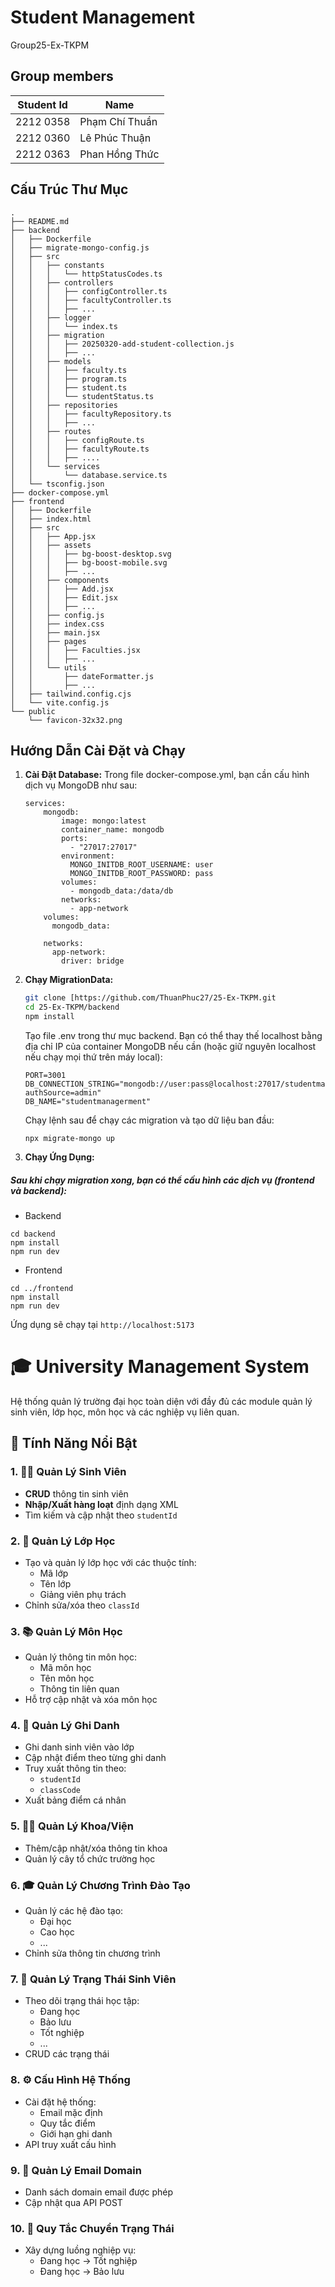 # Student Management

Group25-Ex-TKPM

## Group members

| Student Id | Name           |
| ---------- | -------------- |
| 2212 0358  | Phạm Chí Thuần |
| 2212 0360  | Lê Phúc Thuận  |
| 2212 0363  | Phan Hồng Thức |

## Cấu Trúc Thư Mục
```
.
├── README.md
├── backend
│   ├── Dockerfile
│   ├── migrate-mongo-config.js
│   ├── src
│   │   ├── constants
│   │   │   └── httpStatusCodes.ts
│   │   ├── controllers
│   │   │   ├── configController.ts
│   │   │   ├── facultyController.ts
│   │   │   ├── ...
│   │   ├── logger
│   │   │   └── index.ts
│   │   ├── migration
│   │   │   ├── 20250320-add-student-collection.js
│   │   │   ├── ...
│   │   ├── models
│   │   │   ├── faculty.ts
│   │   │   ├── program.ts
│   │   │   ├── student.ts
│   │   │   └── studentStatus.ts
│   │   ├── repositories
│   │   │   ├── facultyRepository.ts
│   │   │   ├── ...
│   │   ├── routes
│   │   │   ├── configRoute.ts
│   │   │   ├── facultyRoute.ts
│   │   │   ├── ....
│   │   └── services
│   │       └── database.service.ts
│   └── tsconfig.json
├── docker-compose.yml
├── frontend
│   ├── Dockerfile
│   ├── index.html
│   ├── src
│   │   ├── App.jsx
│   │   ├── assets
│   │   │   ├── bg-boost-desktop.svg
│   │   │   ├── bg-boost-mobile.svg
│   │   │   ├── ...
│   │   ├── components
│   │   │   ├── Add.jsx
│   │   │   ├── Edit.jsx
│   │   │   ├── ...
│   │   ├── config.js
│   │   ├── index.css
│   │   ├── main.jsx
│   │   ├── pages
│   │   │   ├── Faculties.jsx
│   │   │   ├── ...
│   │   └── utils
│   │       ├── dateFormatter.js
│   │       ├── ...
│   ├── tailwind.config.cjs
│   └── vite.config.js
└── public
    └── favicon-32x32.png

```
## Hướng Dẫn Cài Đặt và Chạy

1.  **Cài Đặt Database:**
Trong file docker-compose.yml, bạn cần cấu hình dịch vụ MongoDB như sau:
    ```
    services:
        mongodb:
            image: mongo:latest
            container_name: mongodb
            ports:
              - "27017:27017"
            environment:
              MONGO_INITDB_ROOT_USERNAME: user
              MONGO_INITDB_ROOT_PASSWORD: pass
            volumes:
              - mongodb_data:/data/db
            networks:
              - app-network
        volumes:
          mongodb_data:

        networks:
          app-network:
            driver: bridge
    ```

1.  **Chạy MigrationData:**

    ```bash
    git clone [https://github.com/ThuanPhuc27/25-Ex-TKPM.git
    cd 25-Ex-TKPM/backend
    npm install
    ```
    
    Tạo file .env trong thư mục backend. Bạn có thể thay thế localhost bằng địa chỉ IP của container MongoDB nếu cần (hoặc giữ nguyên localhost nếu chạy mọi thứ trên máy local):

    ```
    PORT=3001
    DB_CONNECTION_STRING="mongodb://user:pass@localhost:27017/studentmanagerment?authSource=admin"
    DB_NAME="studentmanagerment"
    ```
    Chạy lệnh sau để chạy các migration và tạo dữ liệu ban đầu:

    ```
    npx migrate-mongo up
    ```


2.  **Chạy Ứng Dụng:**

#####  Sau khi chạy migration xong, bạn có thể cấu hình các dịch vụ (frontend và backend):
- Backend 
```
cd backend 
npm install
npm run dev
```
- Frontend 
```
cd ../frontend
npm install
npm run dev
```
Ứng dụng sẽ chạy tại `http://localhost:5173` 






# 🎓 University Management System

Hệ thống quản lý trường đại học toàn diện với đầy đủ các module quản lý sinh viên, lớp học, môn học và các nghiệp vụ liên quan.

## 🌟 Tính Năng Nổi Bật

### 1. 👨‍🎓 Quản Lý Sinh Viên
- **CRUD** thông tin sinh viên
- **Nhập/Xuất hàng loạt** định dạng XML
- Tìm kiếm và cập nhật theo `studentId`

### 2. 🏫 Quản Lý Lớp Học
- Tạo và quản lý lớp học với các thuộc tính:
  - Mã lớp
  - Tên lớp
  - Giảng viên phụ trách
- Chỉnh sửa/xóa theo `classId`

### 3. 📚 Quản Lý Môn Học
- Quản lý thông tin môn học:
  - Mã môn học
  - Tên môn học
  - Thông tin liên quan
- Hỗ trợ cập nhật và xóa môn học

### 4. 📝 Quản Lý Ghi Danh
- Ghi danh sinh viên vào lớp
- Cập nhật điểm theo từng ghi danh
- Truy xuất thông tin theo:
  - `studentId`
  - `classCode`
- Xuất bảng điểm cá nhân

### 5. 🧑‍🏫 Quản Lý Khoa/Viện
- Thêm/cập nhật/xóa thông tin khoa
- Quản lý cây tổ chức trường học

### 6. 🎓 Quản Lý Chương Trình Đào Tạo
- Quản lý các hệ đào tạo:
  - Đại học
  - Cao học
  - ...
- Chỉnh sửa thông tin chương trình

### 7. 📌 Quản Lý Trạng Thái Sinh Viên
- Theo dõi trạng thái học tập:
  - Đang học
  - Bảo lưu
  - Tốt nghiệp
  - ...
- CRUD các trạng thái

### 8. ⚙️ Cấu Hình Hệ Thống
- Cài đặt hệ thống:
  - Email mặc định
  - Quy tắc điểm
  - Giới hạn ghi danh
- API truy xuất cấu hình

### 9. 📧 Quản Lý Email Domain
- Danh sách domain email được phép
- Cập nhật qua API POST

### 10. 🔁 Quy Tắc Chuyển Trạng Thái
- Xây dựng luồng nghiệp vụ:
  - Đang học → Tốt nghiệp
  - Đang học → Bảo lưu

